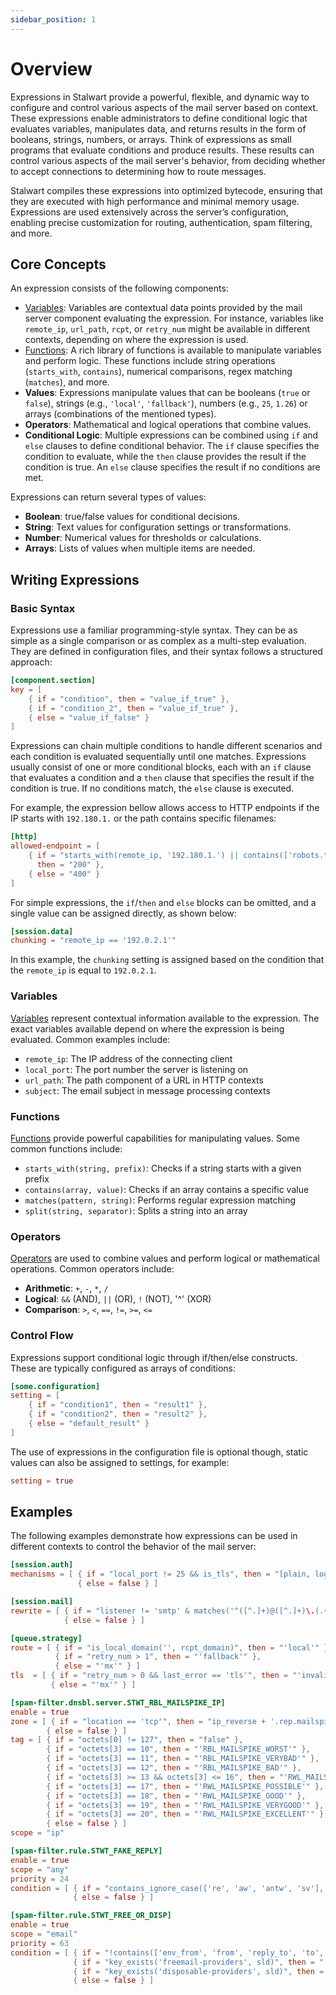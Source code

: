 ```yaml
---
sidebar_position: 1
---
```


# Overview

Expressions in Stalwart provide a powerful, flexible, and dynamic way to configure and control various aspects of the mail server based on context. These expressions enable administrators to define conditional logic that evaluates variables, manipulates data, and returns results in the form of booleans, strings, numbers, or arrays. Think of expressions as small programs that evaluate conditions and produce results. These results can control various aspects of the mail server's behavior, from deciding whether to accept connections to determining how to route messages.

Stalwart compiles these expressions into optimized bytecode, ensuring that they are executed with high performance and minimal memory usage. Expressions are used extensively across the server’s configuration, enabling precise customization for routing, authentication, spam filtering, and more.

## Core Concepts

An expression consists of the following components:

- [Variables](/docs/configuration/variables): Variables are contextual data points provided by the mail server component evaluating the expression. For instance, variables like `remote_ip`, `url_path`, `rcpt`, or `retry_num` might be available in different contexts, depending on where the expression is used.
- [Functions](/docs/configuration/expressions/functions): A rich library of functions is available to manipulate variables and perform logic. These functions include string operations (`starts_with`, `contains`), numerical comparisons, regex matching (`matches`), and more.
- **Values**: Expressions manipulate values that can be booleans (`true` or `false`), strings (e.g., `'local'`, `'fallback'`), numbers (e.g., `25`, `1.26`) or arrays (combinations of the mentioned types).
- **Operators**: Mathematical and logical operations that combine values.
- **Conditional Logic**: Multiple expressions can be combined using `if` and `else` clauses to define conditional behavior. The `if` clause specifies the condition to evaluate, while the `then` clause provides the result if the condition is true. An `else` clause specifies the result if no conditions are met.

Expressions can return several types of values:

- **Boolean**: true/false values for conditional decisions.
- **String**: Text values for configuration settings or transformations.
- **Number**: Numerical values for thresholds or calculations.
- **Arrays**: Lists of values when multiple items are needed.

## Writing Expressions

### Basic Syntax

Expressions use a familiar programming-style syntax. They can be as simple as a single comparison or as complex as a multi-step evaluation. They are defined in configuration files, and their syntax follows a structured approach:

```toml
[component.section]
key = [ 
    { if = "condition", then = "value_if_true" },
    { if = "condition_2", then = "value_if_true" },
    { else = "value_if_false" }
]
```

Expressions can chain multiple conditions to handle different scenarios and each condition is evaluated sequentially until one matches. Expressions usually consist of one or more conditional blocks, each with an `if` clause that evaluates a condition and a `then` clause that specifies the result if the condition is true. If no conditions match, the `else` clause is executed.

For example, the expression bellow allows access to HTTP endpoints if the IP starts with `192.180.1.` or the path contains specific filenames:

```toml
[http]
allowed-endpoint = [ 
    { if = "starts_with(remote_ip, '192.180.1.') || contains(['robots.txt', '.well-known'], split(url_path, '/')[1])", 
      then = "200" },
    { else = "400" }
]
```

For simple expressions, the `if`/`then` and `else` blocks can be omitted, and a single value can be assigned directly, as shown below:

```toml
[session.data]
chunking = "remote_ip == '192.0.2.1'"
```

In this example, the `chunking` setting is assigned based on the condition that the `remote_ip` is equal to `192.0.2.1`.

### Variables

[Variables](/docs/configuration/variables) represent contextual information available to the expression. The exact variables available depend on where the expression is being evaluated. Common examples include:

- `remote_ip`: The IP address of the connecting client
- `local_port`: The port number the server is listening on
- `url_path`: The path component of a URL in HTTP contexts
- `subject`: The email subject in message processing contexts

### Functions

[Functions](/docs/configuration/expressions/functions) provide powerful capabilities for manipulating values. Some common functions include:

- `starts_with(string, prefix)`: Checks if a string starts with a given prefix
- `contains(array, value)`: Checks if an array contains a specific value
- `matches(pattern, string)`: Performs regular expression matching
- `split(string, separator)`: Splits a string into an array

### Operators

[Operators](/docs/configuration/expressions/operators) are used to combine values and perform logical or mathematical operations. Common operators include:

- **Arithmetic**: `+`, `-`, `*`, `/`
- **Logical**: `&&` (AND), `||` (OR), `!` (NOT), '^' (XOR)
- **Comparison**: `>`, `<`, `==`, `!=`, `>=`, `<=`

### Control Flow

Expressions support conditional logic through if/then/else constructs. These are typically configured as arrays of conditions:

```toml
[some.configuration]
setting = [
    { if = "condition1", then = "result1" },
    { if = "condition2", then = "result2" },
    { else = "default_result" }
]
```

The use of expressions in the configuration file is optional though, static values can also be assigned to settings, for example:

```toml
setting = true
```

## Examples

The following examples demonstrate how expressions can be used in different contexts to control the behavior of the mail server:

```toml
[session.auth]
mechanisms = [ { if = "local_port != 25 && is_tls", then = "[plain, login]"},
               { else = false } ]

[session.mail]
rewrite = [ { if = "listener != 'smtp' & matches('^([^.]+)@([^.]+)\.(.+)$', rcpt)", then = "$1 + '@' + $3" },
            { else = false } ]

[queue.strategy]
route = [ { if = "is_local_domain('', rcpt_domain)", then = "'local'" }, 
          { if = "retry_num > 1", then = "'fallback'" }, 
          { else = "'mx'" } ]
tls  = [ { if = "retry_num > 0 && last_error == 'tls'", then = "'invalid-tls'"},
         { else = "'mx'" } ]

[spam-filter.dnsbl.server.STWT_RBL_MAILSPIKE_IP]
enable = true
zone = [ { if = "location == 'tcp'", then = "ip_reverse + '.rep.mailspike.net'" },
		{ else = false } ]
tag = [ { if = "octets[0] != 127", then = "false" },
        { if = "octets[3] == 10", then = "'RBL_MAILSPIKE_WORST'" },
        { if = "octets[3] == 11", then = "'RBL_MAILSPIKE_VERYBAD'" },
        { if = "octets[3] == 12", then = "'RBL_MAILSPIKE_BAD'" },
        { if = "octets[3] >= 13 && octets[3] <= 16", then = "'RWL_MAILSPIKE_NEUTRAL'" },
        { if = "octets[3] == 17", then = "'RWL_MAILSPIKE_POSSIBLE'" },
        { if = "octets[3] == 18", then = "'RWL_MAILSPIKE_GOOD'" },
        { if = "octets[3] == 19", then = "'RWL_MAILSPIKE_VERYGOOD'" },
        { if = "octets[3] == 20", then = "'RWL_MAILSPIKE_EXCELLENT'" },
		{ else = false } ]
scope = "ip"

[spam-filter.rule.STWT_FAKE_REPLY]
enable = true
scope = "any"
priority = 24
condition = [ { if = "contains_ignore_case(['re', 'aw', 'antw', 'sv'], split_once(subject, ':')[0]) && !$X_HDR_IN_REPLY_TO && !$X_HDR_REFERENCES", then = "'FAKE_REPLY'" },
			  { else = false } ]

[spam-filter.rule.STWT_FREE_OR_DISP]
enable = true
scope = "email"
priority = 63
condition = [ { if = "!contains(['env_from', 'from', 'reply_to', 'to', 'cc', 'bcc', 'dnt'], location) || is_empty(sld)", then = "false" },
			  { if = "key_exists('freemail-providers', sld)", then = "'FREEMAIL_' + to_uppercase(location)" },
			  { if = "key_exists('disposable-providers', sld)", then = "'DISPOSABLE_' + to_uppercase(location)" },
			  { else = false } ]
```


